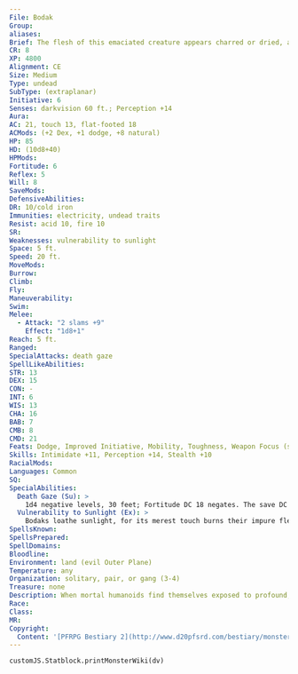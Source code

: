 ```yaml
---
File: Bodak
Group: 
aliases: 
Brief: The flesh of this emaciated creature appears charred or dried, and its empty eye sockets seep trails of smoke.
CR: 8
XP: 4800
Alignment: CE
Size: Medium
Type: undead
SubType: (extraplanar)
Initiative: 6
Senses: darkvision 60 ft.; Perception +14
Aura: 
AC: 21, touch 13, flat-footed 18
ACMods: (+2 Dex, +1 dodge, +8 natural)
HP: 85
HD: (10d8+40)
HPMods: 
Fortitude: 6
Reflex: 5
Will: 8
SaveMods: 
DefensiveAbilities: 
DR: 10/cold iron
Immunities: electricity, undead traits
Resist: acid 10, fire 10
SR: 
Weaknesses: vulnerability to sunlight
Space: 5 ft.
Speed: 20 ft.
MoveMods: 
Burrow: 
Climb: 
Fly: 
Maneuverability: 
Swim: 
Melee: 
  - Attack: "2 slams +9"
    Effect: "1d8+1"
Reach: 5 ft.
Ranged: 
SpecialAttacks: death gaze
SpellLikeAbilities: 
STR: 13
DEX: 15
CON: -
INT: 6
WIS: 13
CHA: 16
BAB: 7
CMB: 8
CMD: 21
Feats: Dodge, Improved Initiative, Mobility, Toughness, Weapon Focus (slam)
Skills: Intimidate +11, Perception +14, Stealth +10
RacialMods: 
Languages: Common
SQ: 
SpecialAbilities:
  Death Gaze (Su): >
    1d4 negative levels, 30 feet; Fortitude DC 18 negates. The save DC is Charisma-based. A humanoid slain by a bodak's death gaze rises as a bodak 24 hours later. This is a death effect.
  Vulnerability to Sunlight (Ex): >
    Bodaks loathe sunlight, for its merest touch burns their impure flesh.  Each round of exposure to direct sunlight deals 2d6 points of damage to a bodak.
SpellsKnown: 
SpellsPrepared: 
SpellDomains: 
Bloodline: 
Environment: land (evil Outer Plane)
Temperature: any
Organization: solitary, pair, or gang (3-4)
Treasure: none
Description: When mortal humanoids find themselves exposed to profound, supernatural evil, a horrific, occult transformation can strip them of their souls and damn them to the tortured existence of a bodak. Changed into a twisted, misanthropic husk, a bodak wanders the endless tracts of evil-aligned planes, periodically stumbling into other realms by passing through portals or otherwise being conjured elsewhere. Possessing only fragmented memories of its former existence, the bodak is driven by profound emptiness, sorrowful longing, and vengeful hatred of all life.  A bodak's appearance is profoundly disturbing. Its flesh looks dried, taut, and desiccated, though it possesses a strange, otherworldly sheen. Its body is disproportionate and distinctly androgynous. Hairless and with only vague hints of facial structure, the bodak's eyes are deep set in their sockets and constantly weep foul-smelling smoky vapors. A planes-wise traveler who recognizes its shape knows to flee, for most travelers can outrun the relatively slow bodak.  Bodaks vehemently despise all living creatures and immediately seek to destroy any they encounter.  A bodak retains the ability to speak one language it knew in life (typically Common), but it rarely engages in conversation, instead spitting out an incomprehensible stream of vile accusations, curses, and threats. On occasion, a bodak might wield weapons, but most rely primarily upon the effects of their deadly gaze.  Bodaks are rarely encountered outside of the Abyss.  As they are slow-witted, powerful evil creatures such as liches and nabasu demons sometimes use bodaks as thralls, assassins, or guardians. Bodaks encountered on the Material Plane exude extreme malevolence when forced to confront the realization of their abhorrent transformations. So great is their desire to inf lict their fate upon others that many attempt to drag off the bodies of their slain victims and guard them until they rise as undead.  A 20th-level spellcaster can use create greater undead to create a bodak, but only if the spell is cast while the spellcaster is located on one of the evil outer planes (traditionally the Abyss).
Race: 
Class: 
MR: 
Copyright:
  Content: '[PFRPG Bestiary 2](http://www.d20pfsrd.com/bestiary/monster-listings/undead/bodak)'
---
```

```dataviewjs
customJS.Statblock.printMonsterWiki(dv)
```
